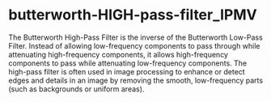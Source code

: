# butterworth-HIGH-pass-filter_IPMV
The Butterworth High-Pass Filter is the inverse of the Butterworth Low-Pass Filter. Instead of allowing low-frequency components to pass through while attenuating high-frequency components, it allows high-frequency components to pass while attenuating low-frequency components. The high-pass filter is often used in image processing to enhance or detect edges and details in an image by removing the smooth, low-frequency parts (such as backgrounds or uniform areas).
